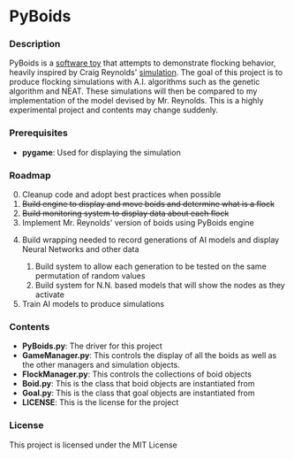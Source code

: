 # PyBoids

### Description
PyBoids is a [software toy](https://en.wikipedia.org/wiki/Toy_program "The heck is that?") that attempts to demonstrate flocking behavior, heavily inspired by Craig Reynolds' [simulation](https://www.red3d.com/cwr/boids/ "Mr. Reynold's boids").
The goal of this project is to produce flocking simulations with A.I. algorithms such as the genetic algorithm and NEAT.
These simulations will then be compared to my implementation of the model devised by Mr. Reynolds.
This is a highly experimental project and contents may change suddenly.

### Prerequisites
* **pygame**: Used for displaying the simulation


### Roadmap
0. Cleanup code and adopt best practices when possible
1. ~~Build engine to display and move boids and determine what is a flock~~
2. ~~Build monitoring system to display data about each flock~~
3. Implement Mr. Reynolds' version of boids using PyBoids engine
<ol start = 4>
    <li> Build wrapping needed to record generations of AI models and display Neural Networks and other data</li>
    <ol start = i>
        <li>Build system to allow each generation to be tested on the same permutation of random values</li>
        <li>Build system for N.N. based models that will show the nodes as they activate</li>
    </ol>
    <li>Train AI models to produce simulations</li>
</ol>



### Contents
* **PyBoids.py**: The driver for this project
* **GameManager.py**: This controls the display of all the boids as well as the other managers and simulation objects.
* **FlockManager.py**: This controls the collections of boid objects
* **Boid.py**: This is the class that boid objects are instantiated from
* **Goal.py**: This is the class that goal objects are instantiated from
* **LICENSE**: This is the license for the project

### License
This project is licensed under the MIT License